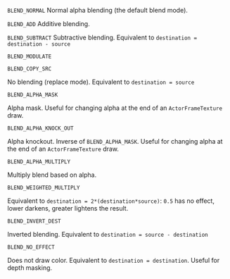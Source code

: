 `BLEND_NORMAL`
Normal alpha blending (the default blend mode).

`BLEND_ADD`
Additive blending.

`BLEND_SUBTRACT`
Subtractive blending. Equivalent to `destination = destination - source`

`BLEND_MODULATE`

`BLEND_COPY_SRC`

No blending (replace mode). Equivalent to `destination = source`

`BLEND_ALPHA_MASK`

Alpha mask. Useful for changing alpha at the end of an `ActorFrameTexture` draw.

`BLEND_ALPHA_KNOCK_OUT`

Alpha knockout. Inverse of `BLEND_ALPHA_MASK`. Useful for changing alpha at the end of an `ActorFrameTexture` draw.

`BLEND_ALPHA_MULTIPLY`

Multiply blend based on alpha.

`BLEND_WEIGHTED_MULTIPLY`

Equivalent to `destination = 2*(destination*source)`: `0.5` has no effect, lower darkens, greater lightens the result.

`BLEND_INVERT_DEST`

Inverted blending. Equivalent to `destination = source - destination`

`BLEND_NO_EFFECT`

Does not draw color. Equivalent to `destination = destination`. Useful for depth masking.
